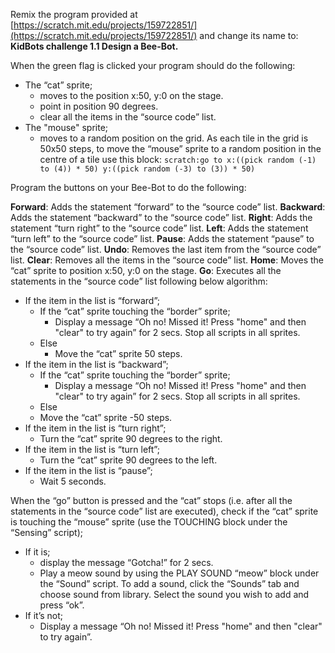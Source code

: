 Remix the program provided at [https://scratch.mit.edu/projects/159722851/](https://scratch.mit.edu/projects/159722851/) and change its name to: **KidBots challenge 1.1 Design a Bee-Bot.**

When the green flag is clicked your program should do the following:

-   The “cat” sprite;
    +   moves to the position x:50, y:0 on the stage.
    +   point in position 90 degrees.
    +   clear all the items in the “source code” list.
-   The "mouse" sprite;
    +   moves to a random position on the grid.
        As each tile in the grid is 50x50 steps, to move the “mouse” sprite to a random position in the centre of a tile use this block: `scratch:go to x:((pick random (-1) to (4)) * 50) y:((pick random (-3) to (3)) * 50)`

Program the buttons on your Bee-Bot to do the following:

**Forward**: Adds the statement “forward” to the “source code” list.
**Backward**: Adds the statement “backward” to the “source code” list.
**Right**: Adds the statement “turn right” to the “source code” list.
**Left**: Adds the statement “turn left” to the “source code” list.
**Pause**: Adds the statement “pause” to the “source code” list.
**Undo**: Removes the last item from the “source code” list.
**Clear**: Removes all the items in the “source code” list.
**Home**: Moves the “cat” sprite to position x:50, y:0 on the stage.
**Go**: Executes all the statements in the “source code” list following below algorithm:

-   If the item in the list is “forward”;
    +   If the “cat” sprite touching the “border” sprite;
        *   Display a message “Oh no! Missed it! Press "home" and then "clear" to try again” for 2 secs.
            Stop all scripts in all sprites.
    +   Else
        *   Move the “cat” sprite 50 steps.
-   If the item in the list is “backward”;
    +   If the “cat” sprite touching the “border” sprite;
        *   Display a message “Oh no! Missed it! Press "home" and then "clear" to try again” for 2 secs.
            Stop all scripts in all sprites.
    +   Else
      *  Move the “cat” sprite -50 steps.
-   If the item in the list is “turn right”;
    +   Turn the “cat” sprite 90 degrees to the right.
-   If the item in the list is “turn left”;
    +   Turn the “cat” sprite 90 degrees to the left.
-   If the item in the list is “pause”;
    +   Wait 5 seconds.

When the “go” button is pressed and the “cat” stops (i.e. after all the statements in the “source code” list are executed), check if the “cat” sprite is touching the “mouse” sprite (use the TOUCHING block under the “Sensing” script);

-   If it is;
    +   display the message “Gotcha!” for 2 secs.
    +   Play a meow sound by using the PLAY SOUND “meow” block under the “Sound” script.
      To add a sound, click the “Sounds” tab and choose sound from library.
      Select the sound you wish to add and press “ok”.
-   If it’s not;
    +   Display a message “Oh no! Missed it! Press "home" and then "clear" to try again”.
